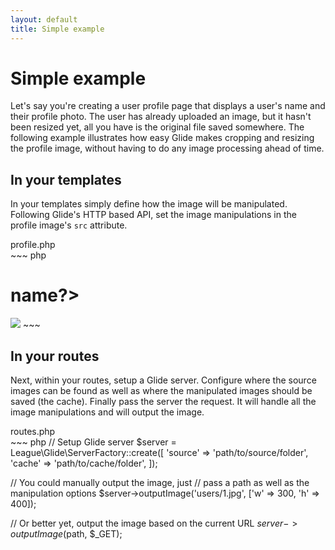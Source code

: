 ```yaml
---
layout: default
title: Simple example
---
```


# Simple example

Let's say you're creating a user profile page that displays a user's name and their profile photo. The user has already uploaded an image, but it hasn't been resized yet, all you have is the original file saved somewhere. The following example illustrates how easy Glide makes cropping and resizing the profile image, without having to do any image processing ahead of time.

## In your templates

In your templates simply define how the image will be manipulated. Following Glide's HTTP based API, set the image manipulations in the profile image's `src` attribute.

<div class="filename">profile.php</div>
~~~ php
<h1><?=$user->name?></h1>

<!-- display profile image cropped to 300x400 -->
<img src="/img/users/<?=$user->id?>.jpg?w=300&h=400&fit=crop">
~~~

## In your routes

Next, within your routes, setup a Glide server. Configure where the source images can be found as well as where the manipulated images should be saved (the cache). Finally pass the server the request. It will handle all the image manipulations and will output the image.

<div class="filename">routes.php</div>
~~~ php
// Setup Glide server
$server = League\Glide\ServerFactory::create([
    'source' => 'path/to/source/folder',
    'cache' => 'path/to/cache/folder',
]);

// You could manually output the image, just
// pass a path as well as the manipulation options
$server->outputImage('users/1.jpg', ['w' => 300, 'h' => 400]);

// Or better yet, output the image based on the current URL
$server->outputImage($path, $_GET);
~~~